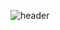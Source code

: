 ![header](https://capsule-render.vercel.app/api?type=rounded&color=random&height=300&section=header&text=about%20WEB&desc=BLOG&fontSize=30&descSize=50&descAlignY=68)
